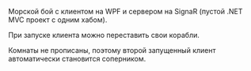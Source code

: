 Морской бой с клиентом на WPF и сервером на SignaR (пустой .NET MVC проект с одним хабом).

При запуске клиента можно переставить свои корабли.

Комнаты не прописаны, поэтому второй запущенный клиент автоматически становится соперником.
